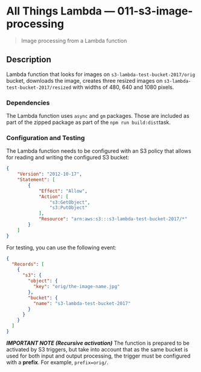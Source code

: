 # All Things Lambda &mdash; 011-s3-image-processing
> Image processing from a Lambda function

## Description
Lambda function that looks for images on `s3-lambda-test-bucket-2017/orig` bucket, downloads the image, creates three resized images on `s3-lambda-test-bucket-2017/resized` with widths of 480, 640 and 1080 pixels.


### Dependencies
The Lambda function uses `async` and `gm` packages. Those are included as part of the zipped package as part of the `npm run build:dist`task.


### Configuration and Testing
The Lambda function needs to be configured with an S3 policy that allows for reading and writing the configured S3 bucket:

```json
{
    "Version": "2012-10-17",
    "Statement": [
        {
            "Effect": "Allow",
            "Action": [
                "s3:GetObject",
                "s3:PutObject"
            ],
            "Resource": "arn:aws:s3:::s3-lambda-test-bucket-2017/*"
        }
    ]
}
```

For testing, you can use the following event:
```json
{
  "Records": [
    {
      "s3": {
        "object": {
          "key": "orig/the-image-name.jpg"
        },
        "bucket": {
          "name": "s3-lambda-test-bucket-2017"
        }
      }
    }
  ]
}
```
***IMPORTANT NOTE (Recursive activation)***
The function is prepared to be activated by S3 triggers, but take into account that as the same bucket is used for both input and output processing, the trigger must be configured with a **prefix**. For example, `prefix=orig/`.

